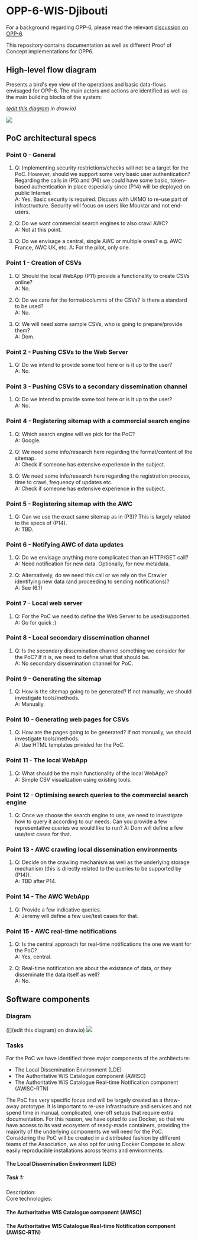 # OPP-6-WIS-Djibouti
For a background regarding OPP-6, please read the relevant [discussion on OPP-6](https://github.com/OpenWIS/openwis-documentation/issues/309).

This repository contains documentation as well as different Proof of Concept implementations for OPP6.

## High-level flow diagram
Presents a bird's eye view of the operations and basic data-flows envisaged for OPP-6. The main actors and actions are identified as well as the main building blocks of the system:

_([edit this diagram](https://www.draw.io/#HOpenWIS%2Fdjibouti%2Fmaster%2Fdocs%2FOPP6-Flow-diagram.xml) in draw.io)_

![](docs/img/OPP6-Flow-diagram.png)

## PoC architectural specs

### Point 0 - General

1. Q: Implementing security restrictions/checks will not be a target for the PoC. However, should we support some very basic user authentication? Regarding the calls in (P5) and (P6) we could have some basic, token-based authentication in place especially since (P14) will be deployed on public Internet.  
A: Yes. Basic security is required. Discuss with UKMO to re-use part of infrastructure. Security will focus on users like Mouktar and not end-users.

2. Q: Do we want commercial search engines to also crawl AWC?  
A: Not at this point.

3. Q: Do we envisage a central, single AWC or multiple ones? e.g. AWC France, AWC UK, etc.
A: For the pilot, only one.

### Point 1 - Creation of CSVs

1. Q: Should the local WebApp (P11) provide a functionality to create CSVs online?  
A: No.

2. Q: Do we care for the format/columns of the CSVs? Is there a standard to be used?  
A: No.

3. Q: We will need some sample CSVs, who is going to prepare/provide them?  
A: Dom.


### Point 2 - Pushing CSVs to the Web Server
 
1. Q: Do we intend to provide some tool here or is it up to the user?  
A: No.


### Point 3 - Pushing CSVs to a secondary dissemination channel

1. Q: Do we intend to provide some tool here or is it up to the user?  
A: No.


### Point 4 - Registering sitemap with a commercial search engine

1. Q: Which search engine will we pick for the PoC?  
A: Google.

2. Q: We need some info/research here regarding the format/content of the sitemap.  
A: Check if someone has extensive experience in the subject.

3. Q: We need some info/research here regarding the registration process, time to crawl, frequency of updates etc.  
A: Check if someone has extensive experience in the subject.


### Point 5 - Registering sitemap with the AWC

1. Q: Can we use the exact same sitemap as in (P3)? This is largely related to the specs of (P14).  
A: TBD.


### Point 6 - Notifying AWC of data updates

1. Q: Do we envisage anything more complicated than an HTTP/GET call?  
A: Need notification for new data. Optionally, for new metadata.

2. Q: Alternatively, do we need this call or we rely on the Crawler identifying new data (and proceeding to sending notifications)?  
A: See (6.1)

### Point 7 - Local web server

1. Q: For the PoC we need to define the Web Server to be used/supported.  
A: Go for quick :)


### Point 8 - Local secondary dissemination channel

1. Q: Is the secondary dissemination channel something we consider for the PoC? If it is, we need to define what that should be.  
A: No secondary dissemination channel for PoC.

### Point 9 - Generating the sitemap

1. Q: How is the sitemap going to be generated? If not manually, we should investigate tools/methods.  
A: Manually.

### Point 10 - Generating web pages for CSVs

1. Q: How are the pages going to be generated? If not manually, we should investigate tools/methods.  
A: Use HTML templates privided for the PoC.

### Point 11 - The local WebApp

1. Q: What should be the main functionality of the local WebApp?  
A: Simple CSV visualization using existing tools.

### Point 12 - Optimising search queries to the commercial search engine

1. Q: Once we choose the search engine to use, we need to investigate how to query it according to our needs. Can you provide a few representative queries we would like to run?
A: Dom will define a few use/test cases for that.

### Point 13 - AWC crawling local dissemination environments

1. Q: Decide on the crawling mechanism as well as the underlying storage mechanism (this is directly related to the queries to be supported by (P14)).  
A: TBD after P14.

### Point 14 - The AWC WebApp

1. Q: Provide a few indicative queries.  
A: Jeremy will define a few use/test cases for that.

### Point 15 - AWC real-time notifications

1. Q: Is the central approach for real-time notifications the one we want for the PoC?  
A: Yes, central.

2. Q: Real-time notification are about the existance of data, or they disseminate the data itself as well?  
A: No.

## Software components

### Diagram
([](edit this diagram) on draw.io)
![](docs/img/OPP6-Software-Components.png)

### Tasks
For the PoC we have identified three major components of the architecture:

* The Local Dissemination Environment (LDE)
* The Authoritative WIS Catalogue component (AWISC)
* The Authoritative WIS Catalogue Real-time Notification component (AWISC-RTN)

The PoC has very specific focus and will be largely created as a throw-away prototype. It is important to re-use infrastructure and services and not spend time in manual, complicated, one-off setups that require extra documentation. For this reason, we have opted to use Docker, so that we have access to its vast ecosystem of ready-made containers, providing the majority of the underlying components we will need for the PoC. Considering the PoC will be created in a distributed fashion by different teams of the Association, we also opt for using Docker Compose to allow easily reproducible installations across teams and environments.

#### The Local Dissemination Environment (LDE)

##### Task 1: 
Description:  
Core technologies:


#### The Authoritative WIS Catalogue component (AWISC)


#### The Authoritative WIS Catalogue Real-time Notification component (AWISC-RTN)